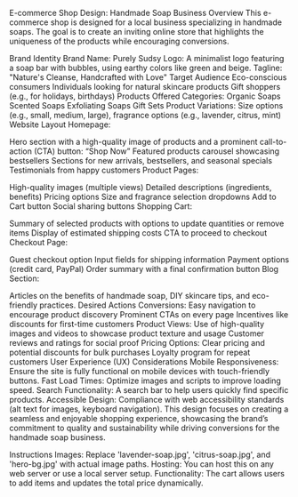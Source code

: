 
E-commerce Shop Design: Handmade Soap Business
Overview
This e-commerce shop is designed for a local business specializing in handmade soaps. The goal is to create an inviting online store that highlights the uniqueness of the products while encouraging conversions.

Brand Identity
Brand Name: Purely Sudsy
Logo: A minimalist logo featuring a soap bar with bubbles, using earthy colors like green and beige.
Tagline: "Nature's Cleanse, Handcrafted with Love"
Target Audience
Eco-conscious consumers
Individuals looking for natural skincare products
Gift shoppers (e.g., for holidays, birthdays)
Products Offered
Categories:
Organic Soaps
Scented Soaps
Exfoliating Soaps
Gift Sets
Product Variations: Size options (e.g., small, medium, large), fragrance options (e.g., lavender, citrus, mint)
Website Layout
Homepage:

Hero section with a high-quality image of products and a prominent call-to-action (CTA) button: “Shop Now”
Featured products carousel showcasing bestsellers
Sections for new arrivals, bestsellers, and seasonal specials
Testimonials from happy customers
Product Pages:

High-quality images (multiple views)
Detailed descriptions (ingredients, benefits)
Pricing options
Size and fragrance selection dropdowns
Add to Cart button
Social sharing buttons
Shopping Cart:

Summary of selected products with options to update quantities or remove items
Display of estimated shipping costs
CTA to proceed to checkout
Checkout Page:

Guest checkout option
Input fields for shipping information
Payment options (credit card, PayPal)
Order summary with a final confirmation button
Blog Section:

Articles on the benefits of handmade soap, DIY skincare tips, and eco-friendly practices.
Desired Actions
Conversions:
Easy navigation to encourage product discovery
Prominent CTAs on every page
Incentives like discounts for first-time customers
Product Views:
Use of high-quality images and videos to showcase product texture and usage
Customer reviews and ratings for social proof
Pricing Options:
Clear pricing and potential discounts for bulk purchases
Loyalty program for repeat customers
User Experience (UX) Considerations
Mobile Responsiveness: Ensure the site is fully functional on mobile devices with touch-friendly buttons.
Fast Load Times: Optimize images and scripts to improve loading speed.
Search Functionality: A search bar to help users quickly find specific products.
Accessible Design: Compliance with web accessibility standards (alt text for images, keyboard navigation).
This design focuses on creating a seamless and enjoyable shopping experience, showcasing the brand’s commitment to quality and sustainability while driving conversions for the handmade soap business.

Instructions
Images: Replace 'lavender-soap.jpg', 'citrus-soap.jpg', and 'hero-bg.jpg' with actual image paths.
Hosting: You can host this on any web server or use a local server setup.
Functionality: The cart allows users to add items and updates the total price dynamically.